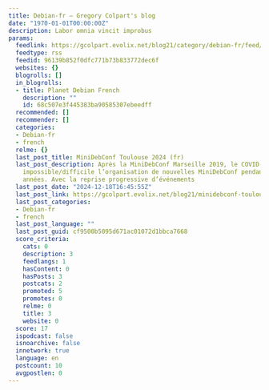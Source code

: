 ```yaml
---
title: Debian-fr – Gregory Colpart's blog
date: "1970-01-01T00:00:00Z"
description: Labor omnia vincit improbus
params:
  feedlink: https://gcolpart.evolix.net/blog21/category/debian-fr/feed/
  feedtype: rss
  feedid: 96139b852f0dfc771b73b833772dec6f
  websites: {}
  blogrolls: []
  in_blogrolls:
  - title: Planet Debian French
    description: ""
    id: 68c507e3f445383ba90585307ebeedff
  recommended: []
  recommender: []
  categories:
  - Debian-fr
  - french
  relme: {}
  last_post_title: MiniDebConf Toulouse 2024 (fr)
  last_post_description: Après la MiniDebConf Marseille 2019, le COVID-19 a rendu
    impossible/difficile l’organisation de nouvelles MiniDebConf pendant quelques
    années. Avec la reprise progressive d’événements
  last_post_date: "2024-12-18T16:45:55Z"
  last_post_link: https://gcolpart.evolix.net/blog21/minidebconf-toulouse-2024-fr/
  last_post_categories:
  - Debian-fr
  - french
  last_post_language: ""
  last_post_guid: cf9500b5095d671ac01072d1bbca7668
  score_criteria:
    cats: 0
    description: 3
    feedlangs: 1
    hasContent: 0
    hasPosts: 3
    postcats: 2
    promoted: 5
    promotes: 0
    relme: 0
    title: 3
    website: 0
  score: 17
  ispodcast: false
  isnoarchive: false
  innetwork: true
  language: en
  postcount: 10
  avgpostlen: 0
---
```

